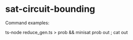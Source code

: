 # sat-circuit-bounding

Command examples: 

ts-node reduce_gen.ts > prob && minisat prob out ; cat out
